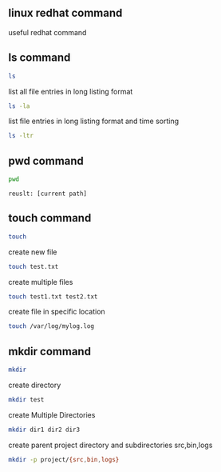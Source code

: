## linux redhat command

useful redhat command

## ls command

```bash
ls
```

list all file entries in long listing format
```bash
ls -la
```

list file entries in long listing format and time sorting

```bash
ls -ltr
```

## pwd command

```bash
pwd
```
```
reuslt: [current path]
```

## touch command

```bash
touch
```

create new file
```bash
touch test.txt
```

create multiple files
```bash
touch test1.txt test2.txt
```

create file in specific location
```bash
touch /var/log/mylog.log
```

## mkdir command

```bash
mkdir
```

create directory
```bash
mkdir test
```

create Multiple Directories
```bash
mkdir dir1 dir2 dir3
```

create parent project directory and subdirectories src,bin,logs
```bash
mkdir -p project/{src,bin,logs}
```




